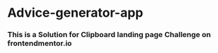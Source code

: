 # Advice-generator-app

### This is a Solution for Clipboard landing page Challenge on frontendmentor.io
